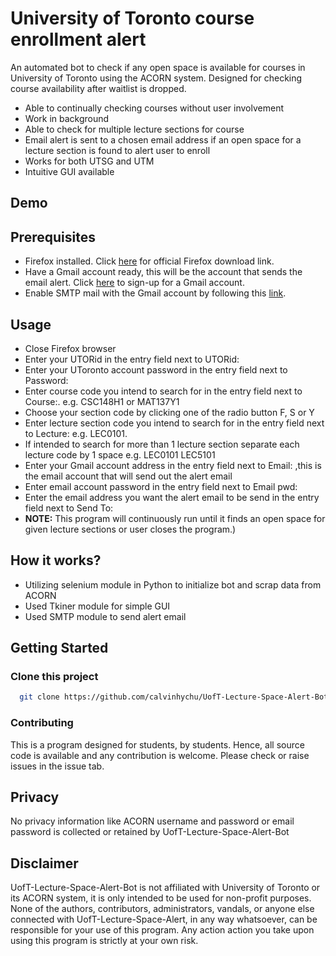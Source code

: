 # University of Toronto course enrollment alert

An automated bot to check if any open space is available for courses in University of Toronto using the ACORN system. Designed for checking course availability after waitlist is dropped.

- Able to continually checking courses without user involvement
- Work in background
- Able to check for multiple lecture sections for course
- Email alert is sent to a chosen email address if an open space for a lecture section is found to alert user to enroll
- Works for both UTSG and UTM
- Intuitive GUI available

## Demo 

## Prerequisites
- Firefox installed. Click [here](https://www.mozilla.org/en-US/firefox/new/) for official Firefox download link.
- Have a Gmail account ready, this will be the account that sends the email alert. Click [here](https://accounts.google.com/signup?hl=en) to sign-up for a Gmail account.
- Enable SMTP mail with the Gmail account by following this [link](https://www.youtube.com/watch?v=D-NYmDWiFjU).

## Usage
- Close Firefox browser
- Enter your UTORid in the entry field next to UTORid:
- Enter your UToronto account password in the entry field next to Password:
- Enter course code you intend to search for in the entry field next to Course:. e.g. CSC148H1 or MAT137Y1
- Choose your section code by clicking one of the radio button F, S or Y
- Enter lecture section code you intend to search for in the entry field next to Lecture: e.g. LEC0101.
- If intended to search for more than 1 lecture section separate each lecture code by 1 space e.g. LEC0101 LEC5101
- Enter your Gmail account address in the entry field next to Email: ,this is the email account that will send out the alert email
- Enter email account password in the entry field next to Email pwd: 
- Enter the email address you want the alert email to be send in the entry field next to Send To:
- <b>NOTE:</b> This program will continuously run until it finds an open space for given lecture sections or user closes the program.)

## How it works?
- Utilizing selenium module in Python to initialize bot and scrap data from ACORN
- Used Tkiner module for simple GUI
- Used SMTP module to send alert email

## Getting Started

### Clone this project

```bash
  git clone https://github.com/calvinhychu/UofT-Lecture-Space-Alert-Bot/
```
### Contributing
This is a program designed for students, by students. Hence, all source code is available and any contribution is welcome. Please check or raise issues in the issue tab.

## Privacy
No privacy information like ACORN username and password or email password is collected or retained by UofT-Lecture-Space-Alert-Bot

## Disclaimer
UofT-Lecture-Space-Alert-Bot is not affiliated with University of Toronto or its ACORN system, it is only intended to be used for non-profit purposes.
None of the authors, contributors, administrators, vandals, or anyone else connected with UofT-Lecture-Space-Alert, in any way whatsoever, can be responsible for your use of this program. Any action action you take upon using this program is strictly at your own risk.